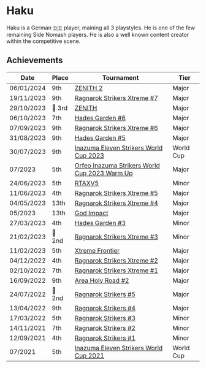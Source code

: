 # Haku

Haku is a German :de: player, maining all 3 playstyles. 
He is one of the few remaining Side Nomash players.
He is also a well known content creator within the competitive scene.

## Achievements

| Date | Place | Tournament | Tier |
| - | - | - | - |
| 06/01/2024 | 9th | [ZENITH 2](../../tournaments/misc/zenith2.md) | Major |
| 19/11/2023 | 9th | [Ragnarok Strikers Xtreme #7](../../tournaments/ragna/ragnax7.md) | Major |
| 29/10/2023 |:3rd_place_medal: 3rd | [ZENITH](../../tournaments/misc/zenith1.md) | Major |
| 06/10/2023 | 7th | [Hades Garden #6](../../tournaments/hg/hg6.md) | Major |
| 07/09/2023 | 9th | [Ragnarok Strikers Xtreme #6](../../tournaments/ragna/ragnax6.md) | Major |
| 31/08/2023 | 9th | [Hades Garden #5](../../tournaments/hg/hg5.md) | Major |
| 30/07/2023 | 9th | [Inazuma Eleven Strikers World Cup 2023](../../tournaments/worldcup23.md) | World Cup |
| 07/2023 | 5th | [Orfeo Inazuma Strikers World Cup 2023 Warm Up](../../tournaments/misc/orfeowc.md) | Major |
| 24/06/2023 | 5th | [RTAXV5](../../tournaments/rtaxv/rtaxv5.md) | Minor |
| 11/06/2023 | 4th | [Ragnarok Strikers Xtreme #5](../../tournaments/ragna/ragnax5.md) | Major |
| 04/05/2023 | 13th | [Ragnarok Strikers Xtreme #4](../../tournaments/ragna/ragnax4.md) | Major |
| 05/2023 | 13th | [God Impact](../../tournaments/misc/godimpact.md) | Major |
| 27/03/2023 | 4th | [Hades Garden #3](../../tournaments/hg/hg3.md) | Minor |
| 21/02/2023 |:2nd_place_medal: 2nd | [Ragnarok Strikers Xtreme #3](../../tournaments/ragna/ragnax3.md) | Minor |
| 11/02/2023 | 5th | [Xtreme Frontier](../../tournaments/sf/xf.md) | Major |
| 04/12/2022 | 4th | [Ragnarok Strikers Xtreme #2](../../tournaments/ragna/ragnax2.md) | Major |
| 02/10/2022 | 7th | [Ragnarok Strikers Xtreme #1](../../tournaments/ragna/ragnax1.md) | Major |
| 16/09/2022 | 9th | [Area Holy Road #2](../../tournaments/misc/holyroad2.md) | Major |
| 24/07/2022 |:2nd_place_medal: 2nd | [Ragnarok Strikers #5](../../tournaments/ragna/ragna5.md) | Major |
| 13/04/2022 | 9th | [Ragnarok Strikers #4](../../tournaments/ragna/ragna4.md) | Major |
| 17/03/2022 | 5th | [Ragnarok Strikers #3](../../tournaments/ragna/ragna3.md) | Minor |
| 14/11/2021 | 7th | [Ragnarok Strikers #2](../../tournaments/ragna/ragna2.md) | Minor |
| 12/09/2021 | 4th | [Ragnarok Strikers #1](../../tournaments/ragna/ragna1.md) | Minor |
| 07/2021 | 5th | [Inazuma Eleven Strikers World Cup 2021](../../tournaments/worldcup21.md) | World Cup |
